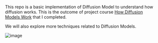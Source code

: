 This repo is a basic implementation of Diffusion Model to understand how diffusion works. This is the outcome of project course [How Diffusion Models Work](https://www.coursera.org/learn/how-diffusion-models-work-project/) that I completed. 

We will also explore more techniques related to Diffusion Models.

![image](https://github.com/prakashknaikade/Diffusion-Models-Basics/assets/74629958/5b72868e-054f-4a62-a31e-765999d27559)

